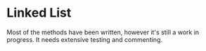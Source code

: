 # Linked List
Most of the methods have been written, however it's still a work in progress. It needs extensive testing and commenting.
